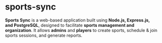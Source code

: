 # sports-sync
**Sports Sync** is a web-based application built using **Node.js, Express.js, and PostgreSQL**, designed to facilitate **sports management and organization**. It allows **admins** and **players** to create sports, schedule &amp; join sports sessions, and generate reports.  
